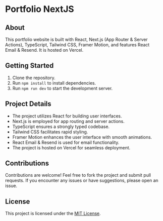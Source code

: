 # Portfolio NextJS

## About

This portfolio website is built with React, Next.js (App Router & Server Actions), TypeScript, Tailwind CSS, Framer Motion, and features React Email & Resend. It is hosted on Vercel.

## Getting Started

1. Clone the repository.
2. Run `npm install` to install dependencies.
3. Run `npm run dev` to start the development server.

## Project Details

- The project utilizes React for building user interfaces.
- Next.js is employed for app routing and server actions.
- TypeScript ensures a strongly typed codebase.
- Tailwind CSS facilitates rapid styling.
- Framer Motion enhances the user interface with smooth animations.
- React Email & Resend is used for email functionality.
- The project is hosted on Vercel for seamless deployment.

## Contributions

Contributions are welcome! Feel free to fork the project and submit pull requests. If you encounter any issues or have suggestions, please open an issue.

## License

This project is licensed under the [MIT License](LICENSE).
